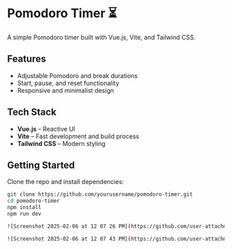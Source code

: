 # Pomodoro Timer ⏳  

A simple Pomodoro timer built with Vue.js, Vite, and Tailwind CSS.  

## Features  
- Adjustable Pomodoro and break durations  
- Start, pause, and reset functionality  
- Responsive and minimalist design  

## Tech Stack  
- **Vue.js** – Reactive UI  
- **Vite** – Fast development and build process  
- **Tailwind CSS** – Modern styling  

## Getting Started  
Clone the repo and install dependencies:  
```bash
git clone https://github.com/yourusername/pomodoro-timer.git
cd pomodoro-timer
npm install
npm run dev

![Screenshot 2025-02-06 at 12 07 26 PM](https://github.com/user-attachments/assets/1a94713a-6acd-487b-a6ee-3bf560044827)

![Screenshot 2025-02-06 at 12 07 43 PM](https://github.com/user-attachments/assets/6fa5bdf3-b5b0-4100-b3ce-256c787476da)
